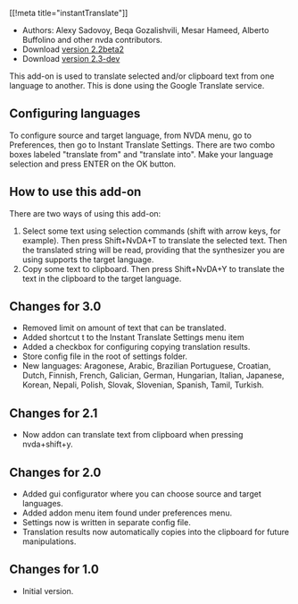 [[!meta title="instantTranslate"]]

* Authors: Alexy Sadovoy, Beqa Gozalishvili, Mesar Hameed, Alberto Buffolino and other nvda contributors.
* Download [version 2.2beta2][1]
* Download [version 2.3-dev][2]

This add-on is used to translate selected and/or clipboard text from one language to another.
This is done using the Google Translate service.

## Configuring languages ##

To configure source and target language, from NVDA menu, go to Preferences, then go to Instant Translate Settings.
There are two combo boxes labeled "translate from" and "translate into".
Make your language selection and press ENTER on the OK button.

## How to use this add-on ##

There are two ways of using this add-on:

1. Select some text using selection commands (shift with arrow keys, for example). Then press Shift+NvDA+T to translate the selected text. Then the translated string will be read, providing that the synthesizer you are using supports the target language.
2. Copy some text to clipboard. Then press Shift+NvDA+Y to translate the text in the clipboard to the target language.

## Changes for 3.0 ##
* Removed limit on amount of text that can be translated.
* Added shortcut t to the Instant Translate Settings menu item
* Added a checkbox for configuring copying translation results.
* Store config file in the root of settings folder.
* New languages: Aragonese, Arabic, Brazilian Portuguese, Croatian, Dutch, Finnish, French, Galician, German, Hungarian, Italian, Japanese, Korean, Nepali, Polish, Slovak, Slovenian, Spanish, Tamil, Turkish.

## Changes for 2.1 ##
* Now addon can translate text from clipboard when pressing nvda+shift+y. 

## Changes for 2.0 ##
* Added gui configurator where you can choose source and target languages.
* Added addon menu item found under preferences menu.
* Settings now is written in separate config file.
* Translation results now automatically copies into the clipboard for future manipulations.

## Changes for 1.0 ##
* Initial version.

[1]: http://addons.nvda-project.org/files/get.php?file=it

[2]: http://addons.nvda-project.org/files/get.php?file=it-dev
